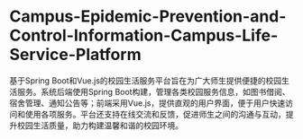 # Campus-Epidemic-Prevention-and-Control-Information-Campus-Life-Service-Platform
基于Spring Boot和Vue.js的校园生活服务平台旨在为广大师生提供便捷的校园生活服务。系统后端使用Spring Boot构建，管理各类校园服务信息，如图书借阅、宿舍管理、通知公告等；前端采用Vue.js，提供直观的用户界面，便于用户快速访问和使用各项服务。平台还支持在线交流和反馈，促进师生之间的沟通与互动，提升校园生活质量，助力构建温馨和谐的校园环境。
